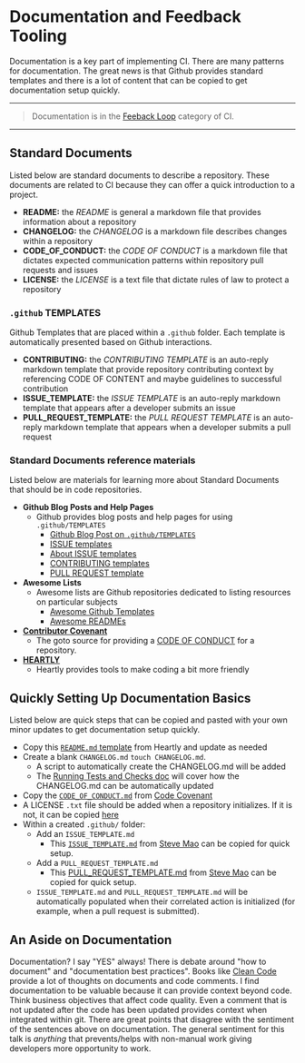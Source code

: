 # Documentation and Feedback Tooling

Documentation is a key part of implementing CI. There are many patterns for documentation. The great news is that Github provides standard templates and there is a lot of content that can be copied to get documentation setup quickly.

---

> Documentation is in the [Feeback Loop](02-what-is-ci.md) category of CI.

---

## Standard Documents

Listed below are standard documents to describe a repository. These documents are related to CI because they can offer a quick introduction to a project.

- **README:** the _README_ is general a markdown file that provides information about a repository
- **CHANGELOG:** the _CHANGELOG_ is a markdown file describes changes within a repository
- **CODE_OF_CONDUCT:** the _CODE OF CONDUCT_ is a markdown file that dictates expected communication patterns within repository pull requests and issues
- **LICENSE:** the _LICENSE_ is a text file that dictate rules of law to protect a repository

### `.github` TEMPLATES

Github Templates that are placed within a `.github` folder.
Each template is automatically presented based on Github interactions.

- **CONTRIBUTING:** the _CONTRIBUTING TEMPLATE_ is an auto-reply markdown template that provide repository contributing context by referencing CODE OF CONTENT and maybe guidelines to successful contribution
- **ISSUE_TEMPLATE:** the _ISSUE TEMPLATE_ is an auto-reply markdown template that appears after a developer submits an issue
- **PULL_REQUEST_TEMPLATE:** the _PULL REQUEST TEMPLATE_ is an auto-reply markdown template that appears when a developer submits a pull request

### Standard Documents reference materials

Listed below are materials for learning more about Standard Documents that should be in code repositories.

- **Github Blog Posts and Help Pages**
  - Github provides blog posts and help pages for using `.github/TEMPLATES`
    - [Github Blog Post on `.github/TEMPLATES`](https://blog.github.com/2016-02-17-issue-and-pull-request-templates/)
    - [ISSUE templates](https://help.github.com/articles/manually-creating-a-single-issue-template-for-your-repository/)
    - [About ISSUE templates](https://help.github.com/articles/about-issue-and-pull-request-templates/)
    - [CONTRIBUTING templates](https://help.github.com/articles/setting-guidelines-for-repository-contributors/)
    - [PULL REQUEST template](https://help.github.com/articles/creating-a-pull-request-template-for-your-repository/)
- **Awesome Lists**
  - Awesome lists are Github repositories dedicated to listing resources on particular subjects
    - [Awesome Github Templates](https://github.com/devspace/awesome-github-templates)
    - [Awesome READMEs](https://github.com/matiassingers/awesome-readme)
- **[Contributor Covenant](https://www.contributor-covenant.org/)**
  - The goto source for providing a [CODE OF CONDUCT](https://www.contributor-covenant.org/version/1/4/code-of-conduct.md) for a repository.
- **[HEARTLY](https://github.com/heartly)**
  - Heartly provides tools to make coding a bit more friendly

## Quickly Setting Up Documentation Basics

Listed below are quick steps that can be copied and pasted with your own minor updates to get documentation setup quickly.

- Copy this [`README.md` template](https://raw.githubusercontent.com/heartly/heartly-readme-boilerplate/master/files/DEFAULT_README.md) from Heartly and update as needed
- Create a blank `CHANGELOG.md` `touch CHANGELOG.md`.
  - A script to automatically create the CHANGELOG.md will be added
  - The [Running Tests and Checks doc](10-running-tests-and-checks.md) will cover how the CHANGELOG.md can be automatically updated
- Copy the [`CODE_OF_CONDUCT.md`](https://www.contributor-covenant.org/version/1/4/code-of-conduct.md) from [Code Covenant](https://www.contributor-covenant.org/version/1/4/code-of-conduct)
- A LICENSE `.txt` file should be added when a repository initializes. If it is not, it can be copied [here](https://opensource.org/licenses/MIT)
- Within a created `.github/` folder:
  - Add an `ISSUE_TEMPLATE.md`
    - This [`ISSUE_TEMPLATE.md`](https://raw.githubusercontent.com/stevemao/github-issue-templates/master/simple/ISSUE_TEMPLATE.md) from [Steve Mao](https://github.com/stevemao) can be copied for quick setup.
  - Add a `PULL_REQUEST_TEMPLATE.md`
    - This [PULL_REQUEST_TEMPLATE.md](https://raw.githubusercontent.com/stevemao/github-issue-templates/master/simple/PULL_REQUEST_TEMPLATE.md) from [Steve Mao](https://github.com/stevemao) can be copied for quick setup.
  - `ISSUE_TEMPLATE.md` and `PULL_REQUEST_TEMPLATE.md` will be automatically populated when their correlated action is initialized (for example, when a pull request is submitted).

## An Aside on Documentation

Documentation? I say "YES" always! There is debate around "how to document" and "documentation best practices". Books like [Clean Code](https://www.amazon.com/Clean-Code-Handbook-Software-Craftsmanship/dp/0132350882) provide a lot of thoughts on documents and code comments. I find documentation to be valuable because it can provide context beyond code. Think business objectives that affect code quality. Even a comment that is not updated after the code has been updated provides context when integrated within git. There are great points that disagree with the sentiment of the sentences above on documentation. The general sentiment for this talk is _anything_ that prevents/helps with non-manual work giving developers more opportunity to work.
